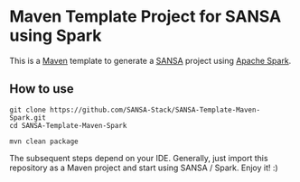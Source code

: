Maven Template Project for SANSA using Spark
=============================

This is a [Maven](https://maven.apache.org/) template to generate a [SANSA](https://github.com/SANSA-Stack) project using [Apache Spark](http://spark.apache.org/).

How to use
----------

```
git clone https://github.com/SANSA-Stack/SANSA-Template-Maven-Spark.git
cd SANSA-Template-Maven-Spark

mvn clean package
````

The subsequent steps depend on your IDE. Generally, just import this repository as a Maven project and start using SANSA / Spark. Enjoy it! :)

